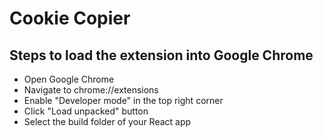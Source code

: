 # Cookie Copier

## Steps to load the extension into Google Chrome
- Open Google Chrome
- Navigate to chrome://extensions
- Enable "Developer mode" in the top right corner
- Click "Load unpacked" button
- Select the build folder of your React app